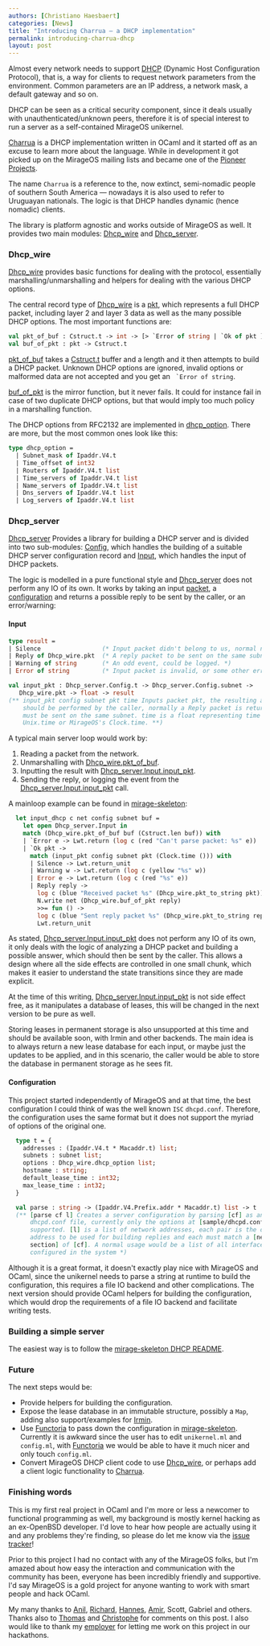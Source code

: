 ```yaml
---
authors: [Christiano Haesbaert]
categories: [News]
title: "Introducing Charrua — a DHCP implementation"
permalink: introducing-charrua-dhcp
layout: post
---
```


Almost every network needs to support
[DHCP](https://en.wikipedia.org/wiki/Dynamic_Host_Configuration_Protocol)
(Dynamic
Host Configuration Protocol), that is, a way for clients to request network
parameters from the environment. Common parameters are an IP address, a network
mask, a default gateway and so on.

DHCP can be seen as a critical security component, since it deals usually with
unauthenticated/unknown peers, therefore it is of special interest to run a
server as a self-contained MirageOS unikernel.

[Charrua](http://www.github.com/haesbaert/charrua-core) is a DHCP implementation
written in OCaml and it started off as an excuse to learn more about the language.
While in development it got picked up on the MirageOS mailing lists and became one
of the [Pioneer
Projects](https://github.com/mirage/mirage-www/wiki/Pioneer-Projects).

The name `Charrua` is a reference to the, now extinct, semi-nomadic people of
southern South America — nowadays it is also used to refer to Uruguayan
nationals. The logic is that DHCP handles dynamic (hence nomadic) clients.

The library is platform agnostic and works outside of MirageOS as well. It
provides two main modules:
[Dhcp_wire](http://haesbaert.github.io/charrua-core/api/Dhcp_wire.html) and
[Dhcp_server](http://haesbaert.github.io/charrua-core/api/Dhcp_server.html).

### Dhcp_wire

[Dhcp_wire](http://haesbaert.github.io/charrua-core/api/Dhcp_wire.html) provides
basic functions for dealing with the protocol, essentially
marshalling/unmarshalling and helpers for dealing with the various DHCP options.

The central record type of
[Dhcp_wire](http://haesbaert.github.io/charrua-core/api/Dhcp_wire.html) is a
[pkt](http://haesbaert.github.io/charrua-core/api/Dhcp_wire.html#TYPEpkt), which
represents a full DHCP packet, including layer 2 and layer 3 data as well as the
many possible DHCP options. The most important functions are:

```ocaml
val pkt_of_buf : Cstruct.t -> int -> [> `Error of string | `Ok of pkt ]
val buf_of_pkt : pkt -> Cstruct.t
```

[pkt_of_buf](http://haesbaert.github.io/charrua-core/api/Dhcp_wire.html#VALpkt_of_buf) takes
a [Cstruct.t](https://github.com/mirage/ocaml-cstruct) buffer and a length and it
then attempts to build a DHCP packet. Unknown DHCP options are ignored, invalid
options or malformed data are not accepted and you get an `` `Error of string``.

[buf_of_pkt](http://haesbaert.github.io/charrua-core/api/Dhcp_wire.html#VALbuf_of_pkt) is
the mirror function, but it never fails.  It could for instance fail in case of
two duplicate DHCP options, but that would imply too much policy in a
marshalling function.

The DHCP options from RFC2132 are implemented in
[dhcp_option](http://haesbaert.github.io/charrua-core/api/Dhcp_wire.html#TYPEdhcp_option).
There are more, but the most common ones look like this:

```ocaml
type dhcp_option =
  | Subnet_mask of Ipaddr.V4.t
  | Time_offset of int32
  | Routers of Ipaddr.V4.t list
  | Time_servers of Ipaddr.V4.t list
  | Name_servers of Ipaddr.V4.t list
  | Dns_servers of Ipaddr.V4.t list
  | Log_servers of Ipaddr.V4.t list
```

### Dhcp_server

[Dhcp_server](http://haesbaert.github.io/charrua-core/api/Dhcp_server.html)
Provides a library for building a DHCP server and is divided into two sub-modules:
[Config](http://haesbaert.github.io/charrua-core/api/Dhcp_server.Config.html),
which handles the building of a suitable DHCP server configuration record and
[Input](http://haesbaert.github.io/charrua-core/api/Dhcp_server.Config.html),
which handles the input of DHCP packets.

The logic is modelled in a pure functional style and
[Dhcp_server](http://haesbaert.github.io/charrua-core/api/Dhcp_server.html) does
not perform any IO of its own. It works by taking an input
[packet](http://haesbaert.github.io/charrua-core/api/Dhcp_wire.html#TYPEpkt),
 a
 [configuration](http://haesbaert.github.io/charrua-core/api/Dhcp_server.Config.html#TYPEt)
 and returns a possible reply to be sent by the caller, or an error/warning:

#### Input

```ocaml
type result = 
| Silence                 (* Input packet didn't belong to us, normal nop event. *)
| Reply of Dhcp_wire.pkt  (* A reply packet to be sent on the same subnet. *)
| Warning of string       (* An odd event, could be logged. *)
| Error of string         (* Input packet is invalid, or some other error ocurred. *)

val input_pkt : Dhcp_server.Config.t -> Dhcp_server.Config.subnet ->
   Dhcp_wire.pkt -> float -> result
(** input_pkt config subnet pkt time Inputs packet pkt, the resulting action
    should be performed by the caller, normally a Reply packet is returned and
    must be sent on the same subnet. time is a float representing time as in
    Unix.time or MirageOS's Clock.time. **)
```

A typical main server loop would work by:
 1. Reading a packet from the network.
 2. Unmarshalling with [Dhcp_wire.pkt_of_buf](http://haesbaert.github.io/charrua-core/api/Dhcp_wire.html#VALpkt_of_buf).
 3. Inputting the result with [Dhcp_server.Input.input_pkt](http://haesbaert.github.io/charrua-core/api/Dhcp_server.Input.html#VALinput_pkt).
 4. Sending the reply, or logging the event from the [Dhcp_server.Input.input_pkt](http://haesbaert.github.io/charrua-core/api/Dhcp_server.Input.html#VALinput_pkt) call.

A mainloop example can be found in
[mirage-skeleton](https://github.com/mirage/mirage-skeleton/blob/master/dhcp/unikernel.ml#L28):

```ocaml
  let input_dhcp c net config subnet buf =
    let open Dhcp_server.Input in
    match (Dhcp_wire.pkt_of_buf buf (Cstruct.len buf)) with
    | `Error e -> Lwt.return (log c (red "Can't parse packet: %s" e))
    | `Ok pkt ->
      match (input_pkt config subnet pkt (Clock.time ())) with
      | Silence -> Lwt.return_unit
      | Warning w -> Lwt.return (log c (yellow "%s" w))
      | Error e -> Lwt.return (log c (red "%s" e))
      | Reply reply ->
        log c (blue "Received packet %s" (Dhcp_wire.pkt_to_string pkt));
        N.write net (Dhcp_wire.buf_of_pkt reply)
        >>= fun () ->
        log c (blue "Sent reply packet %s" (Dhcp_wire.pkt_to_string reply));
        Lwt.return_unit
```

As stated,
[Dhcp_server.Input.input_pkt](http://haesbaert.github.io/charrua-core/api/Dhcp_server.Input.html#VALinput_pkt)
does not perform any IO of its own, it only deals with the logic of analyzing a
DHCP packet and building a possible answer, which should then be sent by the
caller. This allows a design where all the side effects are controlled in one
small chunk, which makes it easier to understand the state transitions since they
are made explicit.

At the time of this writing,
[Dhcp_server.Input.input_pkt](http://haesbaert.github.io/charrua-core/api/Dhcp_server.Input.html#VALinput_pkt)
is not side effect free, as it manipulates a database of leases, this will be
changed in the next version to be pure as well.

Storing leases in permanent storage is also unsupported at this time and
should be available soon, with Irmin and other backends. The main idea is to
always return a new lease database for each input, or maybe just the updates to
be applied, and in this scenario, the caller would be able to store the database in
permanent storage as he sees fit.

#### Configuration

This project started independently of MirageOS and at that time, the best
configuration I could think of was the well known `ISC` `dhcpd.conf`. Therefore,
the configuration uses the same format but it does not support the myriad of
options of the original one.

```ocaml
  type t = {
    addresses : (Ipaddr.V4.t * Macaddr.t) list;
    subnets : subnet list;
    options : Dhcp_wire.dhcp_option list;
    hostname : string;
    default_lease_time : int32;
    max_lease_time : int32;
  }

  val parse : string -> (Ipaddr.V4.Prefix.addr * Macaddr.t) list -> t
  (** [parse cf l] Creates a server configuration by parsing [cf] as an ISC
      dhcpd.conf file, currently only the options at [sample/dhcpd.conf] are
      supported. [l] is a list of network addresses, each pair is the output
      address to be used for building replies and each must match a [network
      section] of [cf]. A normal usage would be a list of all interfaces
      configured in the system *)
```

Although it is a great format, it doesn't exactly play nice with MirageOS and
OCaml, since the unikernel needs to parse a string at runtime to build the
configuration, this requires a file IO backend and other complications. The
next version should provide OCaml helpers for building the configuration, which
would drop the requirements of a file IO backend and facilitate writing tests.

### Building a simple server

The easiest way is to follow the [mirage-skeleton DHCP
README](https://github.com/mirage/mirage-skeleton/blob/master/dhcp/README.md).

### Future

The next steps would be:

* Provide helpers for building the configuration.
* Expose the lease database in an immutable structure, possibly a `Map`, adding
also support/examples for [Irmin](https://github.com/mirage/irmin).
* Use [Functoria](https://github.com/mirage/functoria) to pass down the
configuration in [mirage-skeleton](https://github.com/mirage/mirage-skeleton/blob/master/dhcp/README.md). Currently
it is awkward since the user has to edit `unikernel.ml` and `config.ml`, with
[Functoria](https://github.com/mirage/functoria) we would be able to have it
much nicer and only touch `config.ml`.
* Convert MirageOS DHCP client code to use [Dhcp_wire](http://haesbaert.github.io/charrua-core/api/Dhcp_wire.html), or perhaps add a
client logic functionality to [Charrua](http://www.github.com/haesbaert/charrua-core).

### Finishing words

This is my first real project in OCaml and I'm more or less a newcomer to
functional programming as well, my background is mostly kernel hacking as an
ex-OpenBSD developer.
I'd love to hear how people are actually using it and any problems they're
finding, so please do let me know via the
[issue tracker](https://github.com/haesbaert/charrua-core/issues)!

Prior to this project I had no contact with any of the MirageOS folks, but I'm
amazed about how easy the interaction and communication with the community has been,
everyone has been incredibly friendly and supportive. I'd say MirageOS is a gold
project for anyone wanting to work with smart people and hack OCaml.

My many thanks to [Anil][], [Richard][], [Hannes][], [Amir][], Scott, Gabriel and others.
Thanks also to [Thomas][] and [Christophe][] for comments on this post.
I also
would like to thank my [employer](https://www.genua.de) for letting me work on this
project in our hackathons.

[Anil]: http://anil.recoil.org
[Richard]: http://mort.io
[Hannes]: https://github.com/hannesm
[Amir]: https://twitter.com/amirmc
[Thomas]: http://roscidus.com/blog/
[Christophe]: https://github.com/Chris00/
